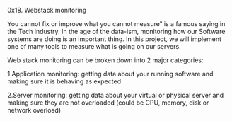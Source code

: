 0x18. Webstack monitoring

You cannot fix or improve what you cannot measure” is a famous saying in the Tech industry. In the age of the data-ism, monitoring how our Software systems are doing is an important thing. In this project, we will implement one of many tools to measure what is going on our servers.

Web stack monitoring can be broken down into 2 major categories:

1.Application monitoring: getting data about your running software and making sure it is behaving as expected

2.Server monitoring: getting data about your virtual or physical server and making sure they are not overloaded (could be CPU, memory, disk or network overload)

